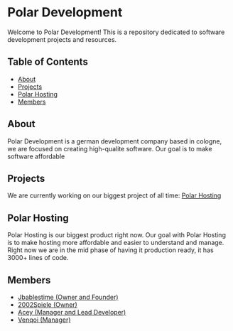 # Polar Development

Welcome to Polar Development! This is a repository dedicated to software development projects and resources.

## Table of Contents
- [About](#about)
- [Projects](#projects)
- [Polar Hosting](#polar-hosting)
- [Members](#members)


## About
Polar Development is a german development company based in cologne, we are focused on creating high-qualite software. Our goal is to make software affordable

## Projects
We are currently working on our biggest project of all time: [Polar Hosting](#polar-hosting)

## Polar Hosting

Polar Hosting is our biggest product right now. Our goal with Polar Hosting is to make hosting more affordable and easier to understand and manage. Right now we are in the mid phase of having it production ready, it has 3000+ lines of code.

## Members

- [Jbablestime (Owner and Founder)](https://github.com/jbablestime)
- [2002Spiele (Owner)](https://github.com/2002Spiele)
- [Acey (Manager and Lead Developer)](https://github.com/AceyV)
- [Venqoi (Manager)](https://github.com/venqoi)
